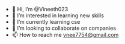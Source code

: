 - 👋 Hi, I’m @Vineeth023
- 👀 I’m interested in learning new skills
- 🌱 I’m currently learning cse
- 💞️ I’m looking to collaborate on companies
- 📫 How to reach me vnee7754@gmail.com

<!---
Vineeth023/Vineeth023 is a ✨ special ✨ repository because its `README.md` (this file) appears on your GitHub profile.
You can click the Preview link to take a look at your changes.
--->
